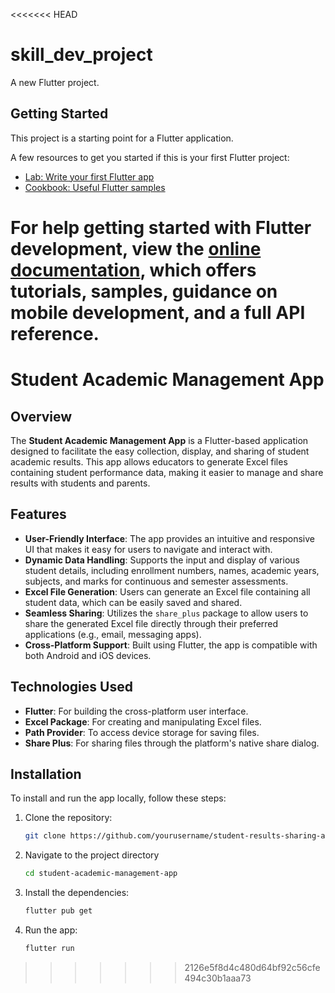<<<<<<< HEAD
# skill_dev_project

A new Flutter project.

## Getting Started

This project is a starting point for a Flutter application.

A few resources to get you started if this is your first Flutter project:

- [Lab: Write your first Flutter app](https://docs.flutter.dev/get-started/codelab)
- [Cookbook: Useful Flutter samples](https://docs.flutter.dev/cookbook)

For help getting started with Flutter development, view the
[online documentation](https://docs.flutter.dev/), which offers tutorials,
samples, guidance on mobile development, and a full API reference.
=======
# Student Academic Management App

## Overview
The **Student Academic Management App** is a Flutter-based application designed to facilitate the easy collection, display, and sharing of student academic results. This app allows educators to generate Excel files containing student performance data, making it easier to manage and share results with students and parents.

## Features
- **User-Friendly Interface**: The app provides an intuitive and responsive UI that makes it easy for users to navigate and interact with.
- **Dynamic Data Handling**: Supports the input and display of various student details, including enrollment numbers, names, academic years, subjects, and marks for continuous and semester assessments.
- **Excel File Generation**: Users can generate an Excel file containing all student data, which can be easily saved and shared.
- **Seamless Sharing**: Utilizes the `share_plus` package to allow users to share the generated Excel file directly through their preferred applications (e.g., email, messaging apps).
- **Cross-Platform Support**: Built using Flutter, the app is compatible with both Android and iOS devices.

## Technologies Used
- **Flutter**: For building the cross-platform user interface.
- **Excel Package**: For creating and manipulating Excel files.
- **Path Provider**: To access device storage for saving files.
- **Share Plus**: For sharing files through the platform's native share dialog.

## Installation
To install and run the app locally, follow these steps:
1. Clone the repository:
   ```bash
   git clone https://github.com/yourusername/student-results-sharing-app.git
2. Navigate to the project directory
   ```bash
   cd student-academic-management-app
3. Install the dependencies:
   ```bash
   flutter pub get
4. Run the app:
   ```bash
   flutter run
>>>>>>> 2126e5f8d4c480d64bf92c56cfe494c30b1aaa73
